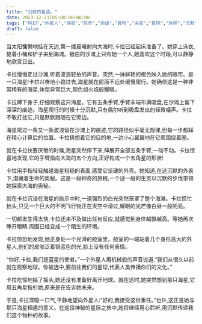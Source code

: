 ```yaml
---
title: "沉默的星语。"
date: 2023-12-21T05:00:00+08:00
tags: ["科幻","外星人","海星","启示","命运","冒险","未知","星际","旅程","沉默", "Claude"]
draft: false
--- 
```


当太阳慵懒地挂在天边,第一缕晨曦射向大海时,卡拉已经起床准备了。她穿上泳衣,提着小桶和铲子来到海滩。银白的沙滩上只有她一个人,她喜欢这个时段,可以静静地欣赏日出。 

卡拉慢慢走过沙滩,听着波浪轻拍的声音。突然,一抹鲜艳的橙色映入她的眼帘。是一只海星!卡拉兴奋地小跑过去,海星就在前面不远处缓慢爬行。她确信这是一种非常稀有的海星,体型异常巨大,颜色如火焰般耀眼。

卡拉蹲下身子,仔细观察这只海星。它有五条手臂,手臂末端布满吸盘,在沙滩上留下深深的痕迹。海星爬行的时候十分沉默,只有偶尔听到吸盘发出的轻微嘬声。卡拉不敢打扰它,只是默默跟随在它旁边。

海星爬过一条又一条波浪留在沙滩上的痕迹,它的路径似乎毫无规律,但每一步都踩在精心计算后的位置。卡拉猜想着它的目的地,一边小心翼翼地在它周围绕着圈。

就在卡拉快要厌倦的时候,海星突然停下来,伸展开全部五条手臂,一动不动。卡拉惊喜地发现,它的手臂指向大海的五个方向,正好构成一个五角星的形状!

卡拉用手指轻轻触碰海星粗糙的表面,感受它坚硬的外壳。她知道,在这沉默的外表下,潜藏着生命的奥秘。这是一段神奇的旅程,一个谜一般的生灵以沉默的步伐带领她探索大海的奥秘。

就在卡拉沉浸在海星的启示中时,一道强烈的白光突然笼罩了整个海滩。卡拉慌忙抬头,只见一个巨大的不明飞行物正在天空中滑过,耀眼的光芒像白昼一般明亮。 

一切都发生得太快,卡拉还来不及做出任何反应,就感觉到身体越飘越高。等她再次睁开眼睛,周围已经变成一个陌生的环境。

卡拉惊恐地发现,她正身处一个光滑的舱室里。舱室的一端站着几个身形高大的外星人,他们的皮肤泛着银蓝色的光,脸上没有任何表情。

“你好,卡拉,我们是蓝星的使者。”一个外星人用机械般的声音说道,“我们从很久以前就在观察地球。你被选中,要前往我们的星球,代表人类传播你们的文化。”

卡拉吃惊地摇了摇头,她还没有准备好离开地球。就在这时,她突然想到那只海星,它用五角星指引她,原来是在告诉她未来。

于是,卡拉深吸一口气,平静地望向外星人:“好的,我接受这份重任。”也许,这正是她与那只海星相遇的意义。在这段神秘的星际之旅中,她将继续用心聆听,用沉默传递我们这个物种的故事。
